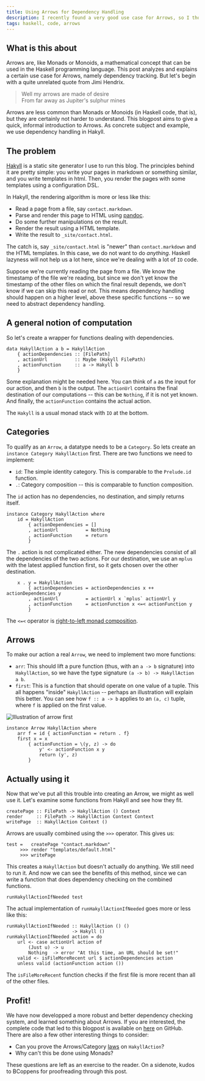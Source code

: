```yaml
---
title: Using Arrows for Dependency Handling
description: I recently found a very good use case for Arrows, so I thought I'd share it here.
tags: haskell, code, arrows
---
```


## What is this about

Arrows are, like Monads or Monoids, a mathematical concept that can be used in
the Haskell programming language. This post analyzes and explains a certain use
case for Arrows, namely dependency tracking. But let's begin with a quite
unrelated quote from Jimi Hendrix.

> Well my arrows are made of desire  
> From far away as Jupiter's sulphur mines

Arrows are less common than Monads or Monoids (in Haskell code, that is), but
they are certainly not harder to understand. This blogpost aims to give a quick,
informal introduction to Arrows. As concrete subject and example, we use
dependency handling in Hakyll.

## The problem

[Hakyll] is a static site generator I use to run this blog. The principles
behind it are pretty simple: you write your pages in markdown or something
similar, and you write templates in html. Then, you render the pages with some
templates using a configuration DSL.

[Hakyll]: http://jaspervdj.be/hakyll

In Hakyll, the rendering algorithm is more or less like this:

- Read a page from a file, say `contact.markdown`.
- Parse and render this page to HTML using [pandoc].
- Do some further manipulations on the result.
- Render the result using a HTML template.
- Write the result to `_site/contact.html`.

[pandoc]: http://johnmacfarlane.net/pandoc/

The catch is, say `_site/contact.html` is "newer" than `contact.markdown` and
the HTML templates. In this case, we do not want to do _anything_. Haskell
lazyness will not help us a lot here, since we're dealing with a lot of `IO`
code.

Suppose we're currently reading the page from a file. We know the timestamp of
the file we're reading, but since we don't yet know the timestamp of the other
files on which the final result depends, we don't know if we can skip this read
or not. This means dependency handling should happen on a higher level, above
these specific functions -- so we need to abstract dependency handling.

## A general notion of computation

So let's create a wrapper for functions dealing with dependencies.

~~~~~{.haskell}
data HakyllAction a b = HakyllAction
    { actionDependencies :: [FilePath]
    , actionUrl          :: Maybe (Hakyll FilePath)
    , actionFunction     :: a -> Hakyll b
    }
~~~~~

Some explanation might be needed here. You can think of `a` as the input for our
action, and then `b` is the output. The `actionUrl` contains the final
destination of our computations -- this can be `Nothing`, if it is not yet
known. And finally, the `actionFunction` contains the actual action.

The `Hakyll` is a usual monad stack with `IO` at the bottom.

## Categories

To qualify as an `Arrow`, a datatype needs to be a `Category`. So lets create
an `instance Category HakyllAction` first. There are two functions we need to
implement:

- `id`: The simple identity category. This is comparable to the `Prelude.id`
  function.
- `.`: Category composition -- this is comparable to function composition.

The `id` action has no dependencies, no destination, and simply returns itself.

~~~~~{.haskell}
instance Category HakyllAction where
    id = HakyllAction
        { actionDependencies = []
        , actionUrl          = Nothing
        , actionFunction     = return
        }
~~~~~

The `.` action is not complicated either. The new dependencies consist of all
the dependencies of the two actions. For our destination, we use an `mplus` with
the latest applied function first, so it gets chosen over the other destination.

~~~~~{.haskell}
    x . y = HakyllAction
        { actionDependencies = actionDependencies x ++ actionDependencies y
        , actionUrl          = actionUrl x `mplus` actionUrl y
        , actionFunction     = actionFunction x <=< actionFunction y
        }
~~~~~

The `<=<` operator is [right-to-left monad composition].

[right-to-left monad composition]: http://www.haskell.org/ghc/docs/latest/html/libraries/base/Control-Monad.html#v%3A%3C%3D%3C

## Arrows

To make our action a real `Arrow`, we need to implement two more functions:

- `arr`: This should lift a pure function (thus, with an `a -> b` signature)
  into `HakyllAction`, so we have the type signature
  `(a -> b) -> HakyllAction a b`.
- `first`: This is a function that should operate on one value of a tuple. This
  all happens "inside" `HakyllAction` -- perhaps an illustration will explain
  this better. You can see how `f :: a -> b` applies to an `(a, c)` tuple, where
  `f` is applied on the first value.

![Illustration of arrow first]($root/images/2010-03-26-first.png)

~~~~~{.haskell}
instance Arrow HakyllAction where
    arr f = id { actionFunction = return . f}
    first x = x
        { actionFunction = \(y, z) -> do
            y' <- actionFunction x y
            return (y', z)
        }
~~~~~

## Actually using it

Now that we've put all this trouble into creating an Arrow, we might as well use
it. Let's examine some functions from Hakyll and see how they fit.

~~~~~{.haskell}
createPage :: FilePath -> HakyllAction () Context
render     :: FilePath -> HakyllAction Context Context
writePage  :: HakyllAction Context ()
~~~~~

Arrows are usually combined using the `>>>` operator. This gives us:

~~~~~{.haskell}
test =   createPage "contact.markdown"
     >>> render "templates/default.html"
     >>> writePage
~~~~~

This creates a `HakyllAction` but doesn't actually do anything. We still need
to run it. And now we can see the benefits of this method, since we can write
a function that does dependency checking on the combined functions.

~~~~~{.haskell}
runHakyllActionIfNeeded test
~~~~~

The actual implementation of `runHakyllActionIfNeeded` goes more or less like
this:

~~~~~{.haskell}
runHakyllActionIfNeeded :: HakyllAction () ()
                        -> Hakyll ()
runHakyllActionIfNeeded action = do
    url <- case actionUrl action of
        (Just u) -> u
        Nothing  -> error "At this time, an URL should be set!"
    valid <- isFileMoreRecent url $ actionDependencies action
    unless valid (actionFunction action ())
~~~~~

The `isFileMoreRecent` function checks if the first file is more recent than all
of the other files.

## Profit!

We have now developped a more robust and better dependency checking system, and
learned something about Arrows. If you are interested, the complete code that
led to this blogpost is available on [here] on GitHub. There are also a few
other interesting things to consider:

[here]: http://github.com/jaspervdj/Hakyll/blob/master/src/Text/Hakyll/HakyllAction.hs

- Can you prove the Arrows/Category [laws] on `HakyllAction`?
- Why can't this be done using Monads?

[laws]: http://en.wikipedia.org/wiki/Arrow_(computer_science)#Definition

These questions are left as an exercise to the reader. On a sidenote, kudos to
BCoppens for proofreading through this post.
